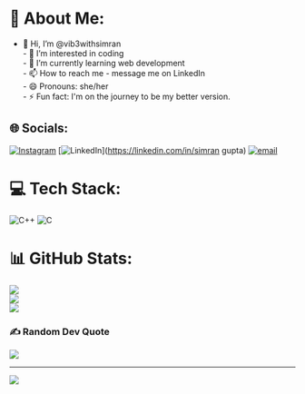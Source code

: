 
# 💫 About Me:
- 👋 Hi, I’m @vib3withsimran<br>- 👀 I’m interested in coding<br>- 🌱 I’m currently learning web development<br>- 📫 How to reach me - message me on LinkedIn <br>- 😄 Pronouns: she/her<br>- ⚡ Fun fact: I'm on the journey to be my better version.<br>


## 🌐 Socials:
[![Instagram](https://img.shields.io/badge/Instagram-%23E4405F.svg?logo=Instagram&logoColor=white)](https://instagram.com/Vib3with.simran) [![LinkedIn](https://img.shields.io/badge/LinkedIn-%230077B5.svg?logo=linkedin&logoColor=white)](https://linkedin.com/in/simran gupta) [![email](https://img.shields.io/badge/Email-D14836?logo=gmail&logoColor=white)](mailto:mssimran093@gmail.com) 

# 💻 Tech Stack:
![C++](https://img.shields.io/badge/c++-%2300599C.svg?style=for-the-badge&logo=c%2B%2B&logoColor=white) ![C](https://img.shields.io/badge/c-%2300599C.svg?style=for-the-badge&logo=c&logoColor=white)
# 📊 GitHub Stats:
![](https://github-readme-stats.vercel.app/api?username=vib3withsimran&theme=merko&hide_border=false&include_all_commits=false&count_private=false)<br/>
![](https://nirzak-streak-stats.vercel.app/?user=vib3withsimran&theme=merko&hide_border=false)<br/>
![](https://github-readme-stats.vercel.app/api/top-langs/?username=vib3withsimran&theme=merko&hide_border=false&include_all_commits=false&count_private=false&layout=compact)

### ✍️ Random Dev Quote
![](https://quotes-github-readme.vercel.app/api?type=horizontal&theme=radical)

---
[![](https://visitcount.itsvg.in/api?id=vib3withsimran&icon=0&color=0)](https://visitcount.itsvg.in)

<!-- Proudly created with GPRM ( https://gprm.itsvg.in ) -->
